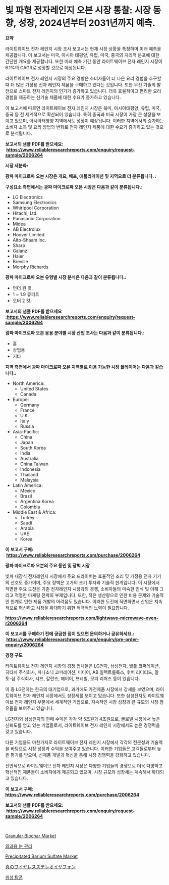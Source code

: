 <p><h1>빛 파형 전자레인지 오븐 시장 통찰: 시장 동향, 성장, 2024년부터 2031년까지 예측.</h1></p><p><strong>요약</strong></p>
<p><p>라이트웨이브 전자 레인지 시장 조사 보고서는 현재 시장 상황을 특정하며 미래 예측을 제공합니다. 이 보고서는 미국, 아시아 태평양, 유럽, 미국, 중국의 지리적 분포에 대한 간단한 개요를 제공합니다. 또한 미래 예측 기간 동안 라이트웨이브 전자 레인지 시장이 6.1%의 CAGR로 성장할 것으로 예상됩니다.</p><p>라이트웨이브 전자 레인지 시장의 주요 경향은 소비자들이 더 나은 요리 경험을 추구할 때 더 많은 가정용 전자 레인지 제품을 구매하고 있다는 것입니다. 또한 무선 기술의 발전으로 스마트 전자 레인지의 인기가 증가하고 있습니다. 더욱 효율적이고 편리한 요리 경험을 제공하는 신기술 제품에 대한 수요가 증가하고 있습니다.</p><p>이 보고서에 따르면 라이트웨이브 전자 레인지 시장은 북미, 아시아태평양, 유럽, 미국, 중국 등 전 세계적으로 확산되어 있습니다. 특히 중국과 미국 시장이 가장 큰 성장을 보이고 있으며, 아시아태평양 지역에서도 성장이 예상됩니다. 이러한 지역에서의 증가하는 소비자 소득 및 요리 방법의 변화로 전자 레인지 제품에 대한 수요가 증가하고 있는 것으로 분석됩니다.</p></p>
<p><strong>보고서의 샘플 PDF를 받으세요: &nbsp;<a href="https://www.reliableresearchreports.com/enquiry/request-sample/2006264">https://www.reliableresearchreports.com/enquiry/request-sample/2006264</a></strong></p>
<p><strong>시장 세분화:</strong></p>
<p><strong> 광파 마이크로파 오븐 시장은 개요, 배포, 애플리케이션 및 지역으로 더 분류됩니다. :</strong></p>
<p><strong>구성요소 측면에서는 광파 마이크로파 오븐 시장은 다음과 같이 분류됩니다.:</strong></p>
<p><ul><li>LG Electronics</li><li>Samsung Electronics</li><li>Whirlpool Corporation</li><li>Hitachi, Ltd.</li><li>Panasonic Corporation</li><li>Midea</li><li>AB Electrolux</li><li>Hoover Limited.</li><li>Alto-Shaam Inc.</li><li>Sharp</li><li>Galanz</li><li>Haier</li><li>Breville</li><li>Morphy Richards</li></ul></p>
<p><strong> 광파 마이크로파 오븐 유형별 시장 분석은 다음과 같이 분류됩니다.:</strong></p>
<p><ul><li>언더 원 컷.</li><li>1 ~ 1.9 큐피트</li><li>오버 2 컷.</li></ul></p>
<p><strong>보고서의 샘플 PDF를 받으세요 :<a href="https://www.reliableresearchreports.com/enquiry/request-sample/2006264">https://www.reliableresearchreports.com/enquiry/request-sample/2006264</a></strong></p>
<p><strong> 광파 마이크로파 오븐 응용 분야별 시장 산업 조사는 다음과 같이 분류됩니다.:</strong></p>
<p><ul><li>홈</li><li>상업용</li><li>기타</li></ul></p>
<p><strong>지역 측면에서 광파 마이크로파 오븐 지역별로 이용 가능한 시장 플레이어는 다음과 같습니다.:</strong></p>
<p><ul>
    <li>
        North America:
        <ul>
            <li>United States</li>
            <li>Canada</li>
        </ul>
    </li>
    <li>
        Europe:
        <ul>
            <li>Germany</li>
            <li>France</li>
            <li>U.K.</li>
            <li>Italy</li>
            <li>Russia</li>
        </ul>
    </li>
    <li>
        Asia-Pacific:
        <ul>
            <li>China</li>
            <li>Japan</li>
            <li>South Korea</li>
            <li>India</li>
            <li>Australia</li>
            <li>China Taiwan</li>
            <li>Indonesia</li>
            <li>Thailand</li>
            <li>Malaysia</li>
        </ul>
    </li>
    <li>
        Latin America:
        <ul>
            <li>Mexico</li>
            <li>Brazil</li>
            <li>Argentina Korea</li>
            <li>Colombia</li>
        </ul>
    </li>
    <li>
        Middle East & Africa:
        <ul>
            <li>Turkey</li>
            <li>Saudi</li>
            <li>Arabia</li>
            <li>UAE</li>
            <li>Korea</li>
        </ul>
    </li>
    </ul></p>
<p><strong>이 보고서 구매: &nbsp;<a href="https://www.reliableresearchreports.com/purchase/2006264">https://www.reliableresearchreports.com/purchase/2006264</a></strong></p>
<p><strong>광파 마이크로파 오븐의 주요 동인 및 장벽 시장</strong></p>
<p><p>빛파 내장식 전자레인지 시장에서 주요 드라이버는 효율적인 조리 및 가정용 전자 기기의 선호도 증가이며, 주요 장벽은 고가의 초기 투자와 기술적 한계입니다. 이 시장에서 직면한 주요 도전은 기존 전자레인지 시장과의 경쟁, 소비자들의 미숙한 인식 및 이해 그리고 적절한 마케팅 전략의 부재입니다. 또한, 적은 생산량으로 인한 비용 문제와 기술적인 한계로 인한 제품 개발의 어려움도 있습니다. 이러한 도전에 직면하면서 산업은 지속적으로 혁신하고 시장을 확대하기 위한 적극적인 노력이 필요합니다.</p></p>
<p><strong><a href="https://www.reliableresearchreports.com/lightwave-microwave-oven-r2006264">https://www.reliableresearchreports.com/lightwave-microwave-oven-r2006264</a></strong></p>
<p><strong>이 보고서를 구매하기 전에 궁금한 점이 있으면 문의하거나 공유하세요.: &nbsp;<a href="https://www.reliableresearchreports.com/enquiry/pre-order-enquiry/2006264">https://www.reliableresearchreports.com/enquiry/pre-order-enquiry/2006264</a></strong></p>
<p><strong>경쟁 구도</strong></p>
<p><p>라이트웨이브 전자 레인지 시장의 경쟁 업체들은 LG전자, 삼성전자, 월풀 코퍼레이션, 히타치 주식회사, 파나소닉 코퍼레이션, 미디어, AB 일렉트롤룩스, 후버 리미티드, 알토-샴 주식회사, 샤프, 갈란츠, 해이어, 브레빌, 모피 리처즈 등이 있습니다.</p><p>이 중 LG전자는 한국의 대기업으로, 과거에도 가전제품 시장에서 강세를 보였으며, 라이트웨이브 전자 레인지 시장에서도 성장세를 보이고 있습니다. 또한 삼성전자도 라이트웨이브 전자 레인지 부문에서 세계적인 기업으로, 지속적인 시장 성장과 큰 규모의 시장 점유율을 보여주고 있습니다.</p><p>LG전자와 삼성전자의 판매 수익은 각각 약 5조원과 4조원으로, 글로벌 시장에서 높은 신뢰도를 얻고 있는 기업들로서, 라이트웨이브 전자 레인지 시장에서도 높은 경쟁력을 갖고 있습니다.</p><p>다른 기업들도 마찬가지로 라이트웨이브 전자 레인지 시장에서 각각의 전문성과 기술력을 바탕으로 시장 성장과 수익을 보여주고 있습니다. 이러한 기업들은 고객들로부터 높은 평가를 받으며, 신제품 개발과 혁신을 통해 시장 경쟁력을 강화하고 있습니다.</p><p>전반적으로 라이트웨이브 전자 레인지 시장은 다양한 기업들의 경쟁으로 더욱 다양하고 혁신적인 제품들이 소비자에게 제공되고 있으며, 시장 규모와 성장세는 계속해서 확대되고 있습니다.</p></p>
<p><strong>이 보고서 구매: &nbsp; <a href="https://www.reliableresearchreports.com/purchase/2006264">https://www.reliableresearchreports.com/purchase/2006264</a></strong></p>
<p><strong>보고서의 샘플 PDF를 받으세요: &nbsp;<a href="https://www.reliableresearchreports.com/enquiry/request-sample/2006264">https://www.reliableresearchreports.com/enquiry/request-sample/2006264</a></strong><strong></strong></p>
<p>&nbsp;</p>
<p><p><a href="https://www.linkedin.com/pulse/granular-biochar-market-research-report-unlocks-analysis-financial-ff5tf">Granular Biochar Market</a></p><p><a href="https://github.com/sougarounis/Market-Research-Report-List-3/blob/main/234885653799.md">외과용 눈 관리</a></p><p><a href="https://www.linkedin.com/pulse/precipitated-barium-sulfate-market-offer-valuable-insights-c4alc">Precipitated Barium Sulfate Market</a></p><p><a href="https://github.com/AaronVargas43/Market-Research-Report-List-1/blob/main/770907855857.md">真のワイヤレスステレオイヤフォン</a></p><p><a href="https://github.com/Howaoole34545/Market-Research-Report-List-1/blob/main/158981053800.md">위생 탐폰</a></p></p>